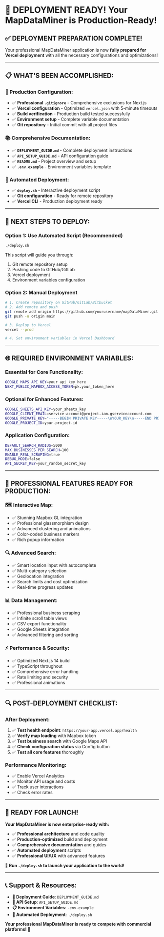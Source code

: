 # 🚀 DEPLOYMENT READY! Your MapDataMiner is Production-Ready!

## ✅ **DEPLOYMENT PREPARATION COMPLETE!**

Your professional MapDataMiner application is now **fully prepared for Vercel deployment** with all the necessary configurations and optimizations!

---

## 📋 **WHAT'S BEEN ACCOMPLISHED:**

### **🔧 Production Configuration:**
- ✅ **Professional `.gitignore`** - Comprehensive exclusions for Next.js
- ✅ **Vercel configuration** - Optimized `vercel.json` with 5-minute timeouts
- ✅ **Build verification** - Production build tested successfully
- ✅ **Environment setup** - Complete variable documentation
- ✅ **Git repository** - Initial commit with all project files

### **📚 Comprehensive Documentation:**
- ✅ **`DEPLOYMENT_GUIDE.md`** - Complete deployment instructions
- ✅ **`API_SETUP_GUIDE.md`** - API configuration guide
- ✅ **`README.md`** - Project overview and setup
- ✅ **`.env.example`** - Environment variables template

### **🤖 Automated Deployment:**
- ✅ **`deploy.sh`** - Interactive deployment script
- ✅ **Git configuration** - Ready for remote repository
- ✅ **Vercel CLI** - Production deployment ready

---

## 🚀 **NEXT STEPS TO DEPLOY:**

### **Option 1: Use Automated Script (Recommended)**
```bash
./deploy.sh
```
This script will guide you through:
1. Git remote repository setup
2. Pushing code to GitHub/GitLab
3. Vercel deployment
4. Environment variables configuration

### **Option 2: Manual Deployment**
```bash
# 1. Create repository on GitHub/GitLab/Bitbucket
# 2. Add remote and push
git remote add origin https://github.com/yourusername/mapDataMiner.git
git push -u origin main

# 3. Deploy to Vercel
vercel --prod

# 4. Set environment variables in Vercel Dashboard
```

---

## 🌐 **REQUIRED ENVIRONMENT VARIABLES:**

### **Essential for Core Functionality:**
```bash
GOOGLE_MAPS_API_KEY=your_api_key_here
NEXT_PUBLIC_MAPBOX_ACCESS_TOKEN=pk.your_token_here
```

### **Optional for Enhanced Features:**
```bash
GOOGLE_SHEETS_API_KEY=your_sheets_key
GOOGLE_CLIENT_EMAIL=service-account@project.iam.gserviceaccount.com
GOOGLE_PRIVATE_KEY="-----BEGIN PRIVATE KEY-----\nYOUR_KEY\n-----END PRIVATE KEY-----"
GOOGLE_PROJECT_ID=your-project-id
```

### **Application Configuration:**
```bash
DEFAULT_SEARCH_RADIUS=5000
MAX_BUSINESSES_PER_SEARCH=100
ENABLE_REAL_SCRAPING=true
DEBUG_MODE=false
API_SECRET_KEY=your_random_secret_key
```

---

## 🎯 **PROFESSIONAL FEATURES READY FOR PRODUCTION:**

### **🗺️ Interactive Map:**
- ✅ Stunning Mapbox GL integration
- ✅ Professional glassmorphism design
- ✅ Advanced clustering and animations
- ✅ Color-coded business markers
- ✅ Rich popup information

### **🔍 Advanced Search:**
- ✅ Smart location input with autocomplete
- ✅ Multi-category selection
- ✅ Geolocation integration
- ✅ Search limits and cost optimization
- ✅ Real-time progress updates

### **📊 Data Management:**
- ✅ Professional business scraping
- ✅ Infinite scroll table views
- ✅ CSV export functionality
- ✅ Google Sheets integration
- ✅ Advanced filtering and sorting

### **⚡ Performance & Security:**
- ✅ Optimized Next.js 14 build
- ✅ TypeScript throughout
- ✅ Comprehensive error handling
- ✅ Rate limiting and security
- ✅ Professional animations

---

## 🔍 **POST-DEPLOYMENT CHECKLIST:**

### **After Deployment:**
1. ✅ **Test health endpoint**: `https://your-app.vercel.app/health`
2. ✅ **Verify map loading** with Mapbox token
3. ✅ **Test business search** with Google Maps API
4. ✅ **Check configuration status** via Config button
5. ✅ **Test all core features** thoroughly

### **Performance Monitoring:**
- ✅ Enable Vercel Analytics
- ✅ Monitor API usage and costs
- ✅ Track user interactions
- ✅ Check error rates

---

## 🎉 **READY FOR LAUNCH!**

**Your MapDataMiner is now enterprise-ready with:**
- ✅ **Professional architecture** and code quality
- ✅ **Production-optimized** build and deployment
- ✅ **Comprehensive documentation** and guides
- ✅ **Automated deployment** scripts
- ✅ **Professional UI/UX** with advanced features

**🚀 Run `./deploy.sh` to launch your application to the world!**

---

## 📞 **Support & Resources:**

- **📖 Deployment Guide**: `DEPLOYMENT_GUIDE.md`
- **🔧 API Setup**: `API_SETUP_GUIDE.md` 
- **📋 Environment Variables**: `.env.example`
- **🤖 Automated Deployment**: `./deploy.sh`

**Your professional MapDataMiner is ready to compete with commercial platforms! 🌟**

